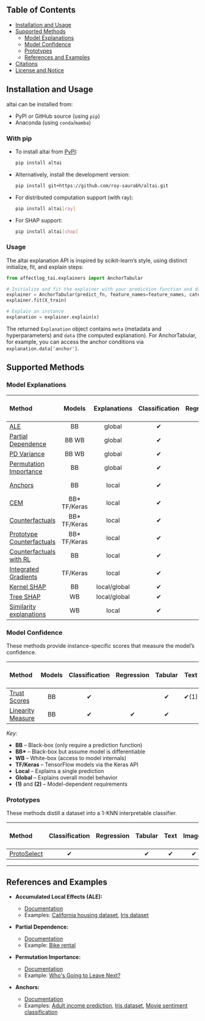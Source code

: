 ## Table of Contents

* [Installation and Usage](#installation-and-usage)
* [Supported Methods](#supported-methods)
  * [Model Explanations](#model-explanations)
  * [Model Confidence](#model-confidence)
  * [Prototypes](#prototypes)
  * [References and Examples](#references-and-examples)
* [Citations](#citations)
* [License and Notice](#license-and-notice)

## Installation and Usage
altai can be installed from:

- PyPI or GitHub source (using `pip`)
- Anaconda (using `conda`/`mamba`)

### With pip

- To install altai from [PyPI](https://pypi.org/project/altai):
  ```bash
  pip install altai
  ```
  
- Alternatively, install the development version:
  ```bash
  pip install git+https://github.com/roy-saurabh/altai.git
  ```
  
- For distributed computation support (with ray):
  ```bash
  pip install altai[ray]
  ```
  
- For SHAP support:
  ```bash
  pip install altai[shap]
  ```

### Usage
The altai explanation API is inspired by scikit-learn’s style, using distinct initialize, fit, and explain steps:

```python
from affectlog_tai.explainers import AnchorTabular

# Initialize and fit the explainer with your prediction function and data
explainer = AnchorTabular(predict_fn, feature_names=feature_names, categorical_names=category_map)
explainer.fit(X_train)

# Explain an instance
explanation = explainer.explain(x)
```

The returned `Explanation` object contains `meta` (metadata and hyperparameters) and `data` (the computed explanation). For AnchorTabular, for example, you can access the anchor conditions via `explanation.data['anchor']`.

## Supported Methods

### Model Explanations
| Method | Models | Explanations | Classification | Regression | Tabular | Text | Images | Categorical features | Train set required | Distributed |
|:---|:---:|:---:|:---:|:---:|:---:|:---:|:---:|:---:|:---:|:---:|
| [ALE](https://docs.affectlog.com/projects/altai/en/stable/methods/ALE.html) | BB | global | ✔ | ✔ | ✔ | | | | | |
| [Partial Dependence](https://docs.affectlog.com/projects/altai/en/stable/methods/PartialDependence.html) | BB WB | global | ✔ | ✔ | ✔ | | | ✔ | | |
| [PD Variance](https://docs.affectlog.com/projects/altai/en/stable/methods/PartialDependenceVariance.html) | BB WB | global | ✔ | ✔ | ✔ | | | ✔ | | |
| [Permutation Importance](https://docs.affectlog.com/projects/altai/en/stable/methods/PermutationImportance.html) | BB | global | ✔ | ✔ | ✔ | | | ✔ | | |
| [Anchors](https://docs.affectlog.com/projects/altai/en/stable/methods/Anchors.html) | BB | local | ✔ | | ✔ | ✔ | ✔ | ✔ | For Tabular | |
| [CEM](https://docs.affectlog.com/projects/altai/en/stable/methods/CEM.html) | BB* TF/Keras | local | ✔ | | ✔ | | ✔ | | Optional | |
| [Counterfactuals](https://docs.affectlog.com/projects/altai/en/stable/methods/CF.html) | BB* TF/Keras | local | ✔ | | ✔ | | ✔ | | No | |
| [Prototype Counterfactuals](https://docs.affectlog.com/projects/altai/en/stable/methods/CFProto.html) | BB* TF/Keras | local | ✔ | | ✔ | | ✔ | ✔ | Optional | |
| [Counterfactuals with RL](https://docs.affectlog.com/projects/altai/en/stable/methods/CFRL.html) | BB | local | ✔ | | ✔ | | ✔ | ✔ | ✔ | |
| [Integrated Gradients](https://docs.affectlog.com/projects/altai/en/stable/methods/IntegratedGradients.html) | TF/Keras | local | ✔ | ✔ | ✔ | ✔ | ✔ | ✔ | Optional | |
| [Kernel SHAP](https://docs.affectlog.com/projects/altai/en/stable/methods/KernelSHAP.html) | BB | local/global | ✔ | ✔ | ✔ | | | ✔ | ✔ | ✔ |
| [Tree SHAP](https://docs.affectlog.com/projects/altai/en/stable/methods/TreeSHAP.html) | WB | local/global | ✔ | ✔ | ✔ | | | ✔ | Optional | |
| [Similarity explanations](https://docs.affectlog.com/projects/altai/en/stable/methods/Similarity.html) | WB | local | ✔ | ✔ | ✔ | ✔ | ✔ | ✔ | ✔ | |

### Model Confidence
These methods provide instance-specific scores that measure the model’s confidence.

| Method | Models | Classification | Regression | Tabular | Text | Images | Categorical Features | Train set required |
|:---|:---:|:---:|:---:|:---:|:---:|:---:|:---:|:---:|
| [Trust Scores](https://docs.affectlog.com/projects/altai/en/stable/methods/TrustScores.html) | BB | ✔ |  | ✔ | ✔(1) | ✔(2) |  | Yes |
| [Linearity Measure](https://docs.affectlog.com/projects/altai/en/stable/methods/LinearityMeasure.html) | BB | ✔ | ✔ | ✔ |  | ✔ |  | Optional |

*Key:*  
- **BB** – Black-box (only require a prediction function)  
- **BB\*** – Black-box but assume model is differentiable  
- **WB** – White-box (access to model internals)  
- **TF/Keras** – TensorFlow models via the Keras API  
- **Local** – Explains a single prediction  
- **Global** – Explains overall model behavior  
- **(1)** and **(2)** – Model-dependent requirements  

### Prototypes
These methods distill a dataset into a 1-KNN interpretable classifier.

| Method | Classification | Regression | Tabular | Text | Images | Categorical Features | Train set labels |
|:---|:---:|:---:|:---:|:---:|:---:|:---:|:---:|
| [ProtoSelect](https://docs.affectlog.com/projects/altai/en/latest/methods/ProtoSelect.html) | ✔ |  | ✔ | ✔ | ✔ | ✔ | Optional |

---

## References and Examples
- **Accumulated Local Effects (ALE):**  
  * [Documentation](https://docs.affectlog.com/projects/altai/en/stable/methods/ALE.html)  
  * Examples: [California housing dataset](https://docs.affectlog.com/projects/altai/en/stable/examples/ale_regression_california.html), [Iris dataset](https://docs.affectlog.com/projects/altai/en/stable/examples/ale_classification.html)

- **Partial Dependence:**  
  * [Documentation](https://docs.affectlog.com/projects/altai/en/stable/methods/PartialDependence.html)  
  * Example: [Bike rental](https://docs.affectlog.com/projects/altai/en/stable/examples/pdp_regression_bike.html)

- **Permutation Importance:**  
  * [Documentation](https://docs.affectlog.com/projects/altai/en/stable/methods/PermutationImportance.html)  
  * Example: [Who's Going to Leave Next?](https://docs.affectlog.com/projects/altai/en/stable/examples/permutation_importance_classification_leave.html)

- **Anchors:**  
  * [Documentation](https://docs.affectlog.com/projects/altai/en/stable/methods/Anchors.html)  
  * Examples: [Adult income prediction](https://docs.affectlog.com/projects/altai/en/stable/examples/anchor_tabular_adult.html), [Iris dataset](https://docs.affectlog.com/projects/altai/en/stable/examples/anchor_tabular_iris.html), [Movie sentiment classification](https://docs.affectlog.com/projects/altai/en/stable/examples/anchor_text_movie.html)
